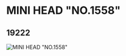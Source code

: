 # MINI HEAD "NO.1558"
## 19222
![MINI HEAD "NO.1558"](https://lc-www-live-s.legocdn.com/media/bricks/5/2/6097291.jpg)